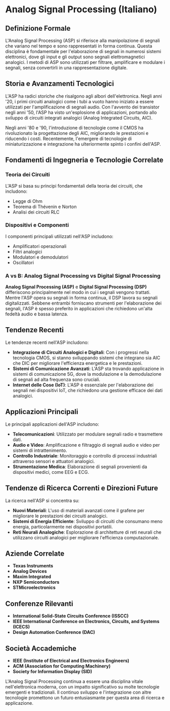 # Analog Signal Processing (Italiano)

## Definizione Formale
L'Analog Signal Processing (ASP) si riferisce alla manipolazione di segnali che variano nel tempo e sono rappresentati in forma continua. Questa disciplina è fondamentale per l'elaborazione di segnali in numerosi sistemi elettronici, dove gli input e gli output sono segnali elettromagnetici analogici. I metodi di ASP sono utilizzati per filtrare, amplificare e modulare i segnali, senza convertirli in una rappresentazione digitale.

## Storia e Avanzamenti Tecnologici
L'ASP ha radici storiche che risalgono agli albori dell'elettronica. Negli anni '20, i primi circuiti analogici come i tubi a vuoto hanno iniziato a essere utilizzati per l'amplificazione di segnali audio. Con l'avvento dei transistor negli anni '50, l'ASP ha visto un'esplosione di applicazioni, portando allo sviluppo di circuiti integrati analogici (Analog Integrated Circuits, AIC).

Negli anni '80 e '90, l'introduzione di tecnologie come il CMOS ha rivoluzionato la progettazione degli AIC, migliorando le prestazioni e riducendo i costi. Recentemente, l'emergere di tecnologie di miniaturizzazione e integrazione ha ulteriormente spinto i confini dell'ASP.

## Fondamenti di Ingegneria e Tecnologie Correlate
### Teoria dei Circuiti
L'ASP si basa su principi fondamentali della teoria dei circuiti, che includono:
- Legge di Ohm
- Teorema di Thévenin e Norton
- Analisi dei circuiti RLC

### Dispositivi e Componenti
I componenti principali utilizzati nell'ASP includono:
- Amplificatori operazionali
- Filtri analogici
- Modulatori e demodulatori
- Oscillatori

### A vs B: Analog Signal Processing vs Digital Signal Processing
**Analog Signal Processing (ASP)** e **Digital Signal Processing (DSP)** differiscono principalmente nel modo in cui i segnali vengono trattati. Mentre l'ASP opera su segnali in forma continua, il DSP lavora su segnali digitalizzati. Sebbene entrambi forniscano strumenti per l'elaborazione dei segnali, l'ASP è spesso preferito in applicazioni che richiedono un'alta fedeltà audio e bassa latenza.

## Tendenze Recenti
Le tendenze recenti nell'ASP includono:
- **Integrazione di Circuiti Analogici e Digitali**: Con i progressi nella tecnologia CMOS, si stanno sviluppando sistemi che integrano sia AIC che DIC per migliorare l'efficienza energetica e le prestazioni.
- **Sistemi di Comunicazione Avanzati**: L'ASP sta trovando applicazione in sistemi di comunicazione 5G, dove la modulazione e la demodulazione di segnali ad alta frequenza sono cruciali.
- **Internet delle Cose (IoT)**: L'ASP è essenziale per l'elaborazione dei segnali nei dispositivi IoT, che richiedono una gestione efficace dei dati analogici.

## Applicazioni Principali
Le principali applicazioni dell'ASP includono:
- **Telecomunicazioni**: Utilizzato per modulare segnali radio e trasmettere dati.
- **Audio e Video**: Amplificazione e filtraggio di segnali audio e video per sistemi di intrattenimento.
- **Controllo Industriale**: Monitoraggio e controllo di processi industriali attraverso sensori e attuatori analogici.
- **Strumentazione Medica**: Elaborazione di segnali provenienti da dispositivi medici, come EEG e ECG.

## Tendenze di Ricerca Correnti e Direzioni Future
La ricerca nell'ASP si concentra su:
- **Nuovi Materiali**: L'uso di materiali avanzati come il grafene per migliorare le prestazioni dei circuiti analogici.
- **Sistemi di Energia Efficiente**: Sviluppo di circuiti che consumano meno energia, particolarmente nei dispositivi portatili.
- **Reti Neurali Analogiche**: Esplorazione di architetture di reti neurali che utilizzano circuiti analogici per migliorare l'efficienza computazionale.

## Aziende Correlate
- **Texas Instruments**
- **Analog Devices**
- **Maxim Integrated**
- **NXP Semiconductors**
- **STMicroelectronics**

## Conferenze Rilevanti
- **International Solid-State Circuits Conference (ISSCC)**
- **IEEE International Conference on Electronics, Circuits, and Systems (ICECS)**
- **Design Automation Conference (DAC)**

## Società Accademiche
- **IEEE (Institute of Electrical and Electronics Engineers)**
- **ACM (Association for Computing Machinery)**
- **Society for Information Display (SID)**

L'Analog Signal Processing continua a essere una disciplina vitale nell'elettronica moderna, con un impatto significativo su molte tecnologie emergenti e tradizionali. Il continuo sviluppo e l'integrazione con altre tecnologie promettono un futuro entusiasmante per questa area di ricerca e applicazione.